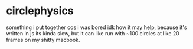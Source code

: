 # circlephysics
 
something i put together cos i was bored idk how it may help, because it's written in js its kinda slow, but it can like run with ~100 circles at like 20 frames on my shitty macbook.
